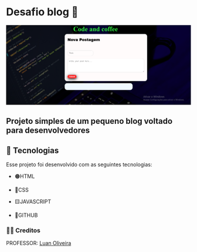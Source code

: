 # Desafio blog 💬

![](./assets/image/Captura%20de%20tela%202024-07-13%20121605.png)

## Projeto simples de um pequeno blog voltado para desenvolvedores

## 🔎 Tecnologias

Esse projeto foi desenvolvido com as seguintes tecnologias:

- 🟠HTML 
 
- 🔷CSS

- 🟨JAVASCRIPT

- 🔻GITHUB

### 🧑‍💻 Creditos

PROFESSOR: [Luan Oliveira](https://www.linkedin.com/in/luanpdd/)

